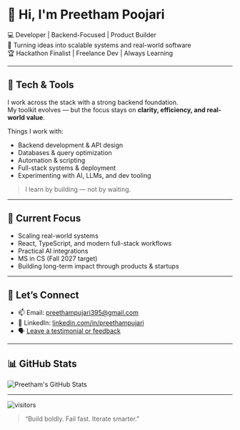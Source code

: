 # 👋 Hi, I'm Preetham Poojari

💻 Developer | Backend-Focused | Product Builder  
🚀 Turning ideas into scalable systems and real-world software  
🏆 Hackathon Finalist | Freelance Dev | Always Learning

---

## 🔧 Tech & Tools

I work across the stack with a strong backend foundation.  
My toolkit evolves — but the focus stays on **clarity, efficiency, and real-world value**.

Things I work with:
- Backend development & API design  
- Databases & query optimization  
- Automation & scripting  
- Full-stack systems & deployment  
- Experimenting with AI, LLMs, and dev tooling

> I learn by building — not by waiting.

---

## 🌱 Current Focus

- Scaling real-world systems  
- React, TypeScript, and modern full-stack workflows  
- Practical AI integrations  
- MS in CS (Fall 2027 target)  
- Building long-term impact through products & startups

---

## 🤝 Let’s Connect

- 📫 Email: [preethampujari395@gmail.com](mailto:preethampujari395@gmail.com)  
- 💼 LinkedIn: [linkedin.com/in/preethampujari](https://linkedin.com/in/preethampujari)  
- 🗣️ [Leave a testimonial or feedback](https://docs.google.com/forms/d/e/1FAIpQLSefK4S-lw9qaVhabhvn6ZBTPzMN6SnzAiuXRVh0DkXdfYEXxw/viewform?usp=header)

---

## 📊 GitHub Stats

![Preetham's GitHub Stats](https://github-readme-stats.vercel.app/api?username=preethampujari&show_icons=true&theme=radical)

---

![visitors](https://visitor-badge.glitch.me/badge?page_id=preethampujari.visitor-badge)

> “Build boldly. Fail fast. Iterate smarter.”

